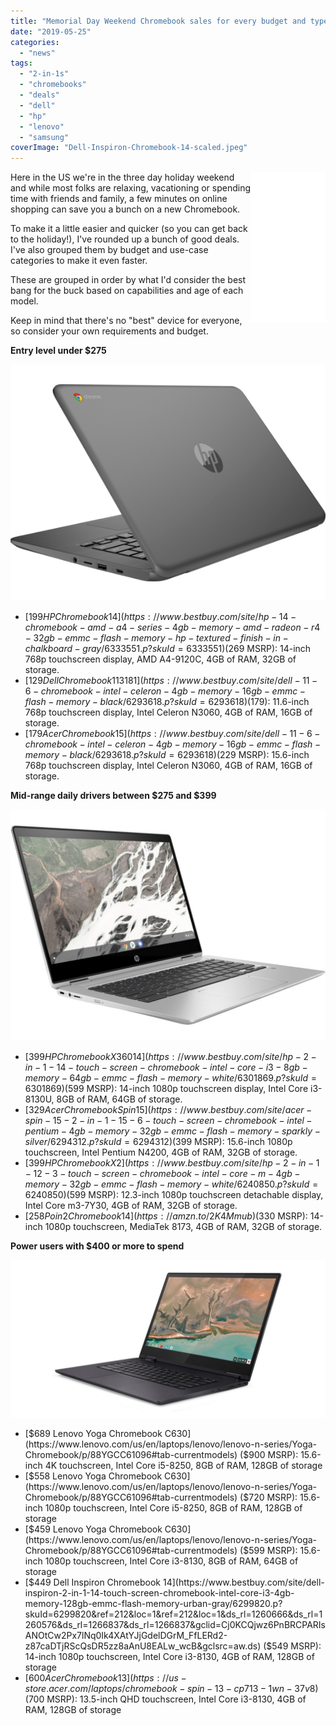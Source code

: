 ```yaml
---
title: "Memorial Day Weekend Chromebook sales for every budget and type of user"
date: "2019-05-25"
categories: 
  - "news"
tags: 
  - "2-in-1s"
  - "chromebooks"
  - "deals"
  - "dell"
  - "hp"
  - "lenovo"
  - "samsung"
coverImage: "Dell-Inspiron-Chromebook-14-scaled.jpeg"
---
```


<iframe style="width:120px;height:240px;" align="right" marginwidth="0" marginheight="0" scrolling="no" frameborder="0" src="//ws-na.amazon-adsystem.com/widgets/q?ServiceVersion=20070822&amp;OneJS=1&amp;Operation=GetAdHtml&amp;MarketPlace=US&amp;source=ac&amp;ref=qf_sp_asin_til&amp;ad_type=product_link&amp;tracking_id=aboutchromebo-20&amp;marketplace=amazon&amp;region=US&amp;placement=B07GLV1VC7&amp;asins=B07GLV1VC7&amp;linkId=c0ed912d04709fafc7ae99d21400f590&amp;show_border=true&amp;link_opens_in_new_window=true&amp;price_color=333333&amp;title_color=0066c0&amp;bg_color=ffffff"></iframe>

Here in the US we're in the three day holiday weekend and while most folks are relaxing, vacationing or spending time with friends and family, a few minutes on online shopping can save you a bunch on a new Chromebook.

To make it a little easier and quicker (so you can get back to the holiday!), I've rounded up a bunch of good deals. I've also grouped them by budget and use-case categories to make it even faster.

These are grouped in order by what I'd consider the best bang for the buck based on capabilities and age of each model.

Keep in mind that there's no "best" device for everyone, so consider your own requirements and budget.

**Entry level under $275**

![](images/HP-Chromebook-14.png)

- [$199 HP Chromebook 14](https://www.bestbuy.com/site/hp-14-chromebook-amd-a4-series-4gb-memory-amd-radeon-r4-32gb-emmc-flash-memory-hp-textured-finish-in-chalkboard-gray/6333551.p?skuId=6333551) ($269 MSRP): 14-inch 768p touchscreen display, AMD A4-9120C, 4GB of RAM, 32GB of storage.
- [$129 Dell Chromebook 11 3181](https://www.bestbuy.com/site/dell-11-6-chromebook-intel-celeron-4gb-memory-16gb-emmc-flash-memory-black/6293618.p?skuId=6293618) ($179): 11.6-inch 768p touchscreen display, Intel Celeron N3060, 4GB of RAM, 16GB of storage.
- [$179 Acer Chromebook 15](https://www.bestbuy.com/site/dell-11-6-chromebook-intel-celeron-4gb-memory-16gb-emmc-flash-memory-black/6293618.p?skuId=6293618) ($229 MSRP): 15.6-inch 768p touchscreen display, Intel Celeron N3060, 4GB of RAM, 16GB of storage.

**Mid-range daily drivers between $275 and $399**

![](images/HP-Chromebook-x360-14-g1-1024x752.jpg)

- [$399 HP Chromebook X360 14](https://www.bestbuy.com/site/hp-2-in-1-14-touch-screen-chromebook-intel-core-i3-8gb-memory-64gb-emmc-flash-memory-white/6301869.p?skuId=6301869) ($599 MSRP): 14-inch 1080p touchscreen display, Intel Core i3-8130U, 8GB of RAM, 64GB of storage.
- [$329 Acer Chromebook Spin 15](https://www.bestbuy.com/site/acer-spin-15-2-in-1-15-6-touch-screen-chromebook-intel-pentium-4gb-memory-32gb-emmc-flash-memory-sparkly-silver/6294312.p?skuId=6294312) ($399 MSRP): 15.6-inch 1080p touchscreen, Intel Pentium N4200, 4GB of RAM, 32GB of storage.
- [$399 HP Chromebook X2](https://www.bestbuy.com/site/hp-2-in-1-12-3-touch-screen-chromebook-intel-core-m-4gb-memory-32gb-emmc-flash-memory-white/6240850.p?skuId=6240850) ($599 MSRP): 12.3-inch 1080p touchscreen detachable display, Intel Core m3-7Y30, 4GB of RAM, 32GB of storage.
- [$258 Poin2 Chromebook 14](https://amzn.to/2K4Mmub) ($330 MSRP): 14-inch 1080p touchscreen, MediaTek 8173, 4GB of RAM, 32GB of storage.

**Power users with $400 or more to spend**

![](images/lenovo_yoga_chromebook_1-1-1024x512.jpg)

- [$689 Lenovo Yoga Chromebook C630](https://www.lenovo.com/us/en/laptops/lenovo/lenovo-n-series/Yoga-Chromebook/p/88YGCC61096#tab-currentmodels) ($900 MSRP): 15.6-inch 4K touchscreen, Intel Core i5-8250, 8GB of RAM, 128GB of storage
- [$558 Lenovo Yoga Chromebook C630](https://www.lenovo.com/us/en/laptops/lenovo/lenovo-n-series/Yoga-Chromebook/p/88YGCC61096#tab-currentmodels) ($720 MSRP): 15.6-inch 1080p touchscreen, Intel Core i5-8250, 8GB of RAM, 128GB of storage
- [$459 Lenovo Yoga Chromebook C630](https://www.lenovo.com/us/en/laptops/lenovo/lenovo-n-series/Yoga-Chromebook/p/88YGCC61096#tab-currentmodels) ($599 MSRP): 15.6-inch 1080p touchscreen, Intel Core i3-8130, 8GB of RAM, 64GB of storage
- [$449 Dell Inspiron Chromebook 14](https://www.bestbuy.com/site/dell-inspiron-2-in-1-14-touch-screen-chromebook-intel-core-i3-4gb-memory-128gb-emmc-flash-memory-urban-gray/6299820.p?skuId=6299820&ref=212&loc=1&ref=212&loc=1&ds_rl=1260666&ds_rl=1260576&ds_rl=1266837&ds_rl=1266837&gclid=Cj0KCQjwz6PnBRCPARIsANOtCw2Px7lNq0Ik4XAtYJjGdelDGrM_FfLERd2-z87caDTjRScQsDR5zz8aAnU8EALw_wcB&gclsrc=aw.ds) ($549 MSRP): 14-inch 1080p touchscreen, Intel Core i3-8130, 4GB of RAM, 128GB of storage
- [$600 Acer Chromebook 13](https://us-store.acer.com/laptops/chromebook-spin-13-cp713-1wn-37v8) ($700 MSRP): 13.5-inch QHD touchscreen, Intel Core i3-8130, 4GB of RAM, 128GB of storage
